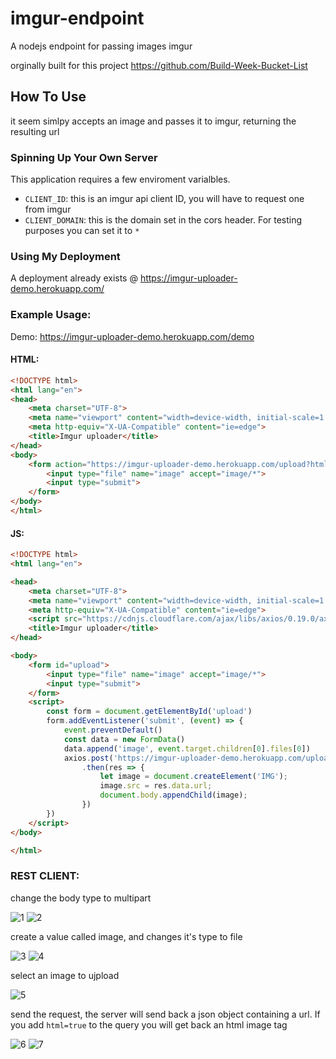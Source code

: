 # imgur-endpoint

A nodejs endpoint for passing images imgur

orginally built for this project https://github.com/Build-Week-Bucket-List

## How To Use

it seem simlpy accepts an image and passes it to imgur, returning the resulting url

### Spinning Up Your Own Server

This application requires a few enviroment varialbles. 
  * `CLIENT_ID`: this is an imgur api client ID, you will have to request one from imgur
  * `CLIENT_DOMAIN`: this is the domain set in the cors header. For testing purposes you can set it to `*`

### Using My Deployment

A deployment already exists @ https://imgur-uploader-demo.herokuapp.com/


### Example Usage:

Demo: https://imgur-uploader-demo.herokuapp.com/demo

#### HTML:



```html
<!DOCTYPE html>
<html lang="en">
<head>
    <meta charset="UTF-8">
    <meta name="viewport" content="width=device-width, initial-scale=1.0">
    <meta http-equiv="X-UA-Compatible" content="ie=edge">
    <title>Imgur uploader</title>
</head>
<body>
    <form action="https://imgur-uploader-demo.herokuapp.com/upload?html=true" method="POST" enctype="multipart/form-data">
        <input type="file" name="image" accept="image/*">
        <input type="submit">
    </form>
</body>
</html>
```

#### JS:

```html
<!DOCTYPE html>
<html lang="en">

<head>
    <meta charset="UTF-8">
    <meta name="viewport" content="width=device-width, initial-scale=1.0">
    <meta http-equiv="X-UA-Compatible" content="ie=edge">
    <script src="https://cdnjs.cloudflare.com/ajax/libs/axios/0.19.0/axios.min.js" ></script>
    <title>Imgur uploader</title>
</head>

<body>
    <form id="upload">
        <input type="file" name="image" accept="image/*">
        <input type="submit">
    </form>
    <script>
        const form = document.getElementById('upload')
        form.addEventListener('submit', (event) => {
            event.preventDefault()
            const data = new FormData()
            data.append('image', event.target.children[0].files[0])
            axios.post('https://imgur-uploader-demo.herokuapp.com/upload', data)
                .then(res => {
                    let image = document.createElement('IMG');
                    image.src = res.data.url;
                    document.body.appendChild(image);
                })
        })
    </script>
</body>

</html>
```

### REST CLIENT:

change the body type to multipart

![1](images/1.png)
![2](images/2.png)

create a value called image, and changes it's type to file

![3](images/3.png)
![4](images/4.png)

select an image to ujpload

![5](images/5.png)

send the request, the server will send back a json object containing a url. If you add `html=true` to the query you will get back an html image tag

![6](images/6.png)
![7](images/7.png)